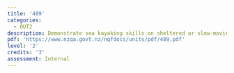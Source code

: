 ```yaml
---
title: '489'
categories:
  - OUT2
description: Demonstrate sea kayaking skills on sheltered or slow-moving water
pdf: 'https://www.nzqa.govt.nz/nqfdocs/units/pdf/489.pdf'
level: '2'
credits: '3'
assessment: Internal
---
```


